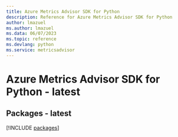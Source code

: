 ```yaml
---
title: Azure Metrics Advisor SDK for Python
description: Reference for Azure Metrics Advisor SDK for Python
author: lmazuel
ms.author: lmazuel
ms.data: 06/07/2023
ms.topic: reference
ms.devlang: python
ms.service: metricsadvisor
---
```

# Azure Metrics Advisor SDK for Python - latest
## Packages - latest
[!INCLUDE [packages](metrics-advisor-index.md)]
